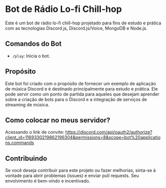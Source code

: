 # Bot de Rádio Lo-fi Chill-hop

Este é um bot de rádio lo-fi chill-hop projetado para fins de estudo e prática com as tecnologias Discord.js, Discord.js/Voice, MongoDB e Node.js.

## Comandos do Bot

- `/play`: Inicia o bot.

## Propósito

Este bot foi criado com o propósito de fornecer um exemplo de aplicação de música Discord e é destinado principalmente para estudo e prática. Ele pode servir como um ponto de partida para aqueles que desejam aprender sobre a criação de bots para o Discord e a integração de serviços de streaming de música.

## Como colocar no meus servidor?

Acessando o link de convite: https://discord.com/api/oauth2/authorize?client_id=1169330219862196304&permissions=8&scope=bot%20applications.commands

## Contribuindo

Se você deseja contribuir para este projeto ou fazer melhorias, sinta-se à vontade para abrir problemas (issues) e enviar pull requests. Seu envolvimento é bem-vindo e incentivado.
